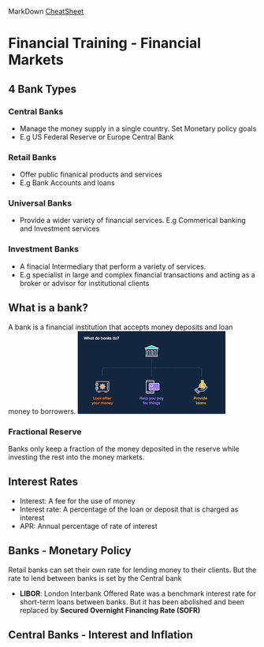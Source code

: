 MarkDown [CheatSheet](https://www.markdownguide.org/basic-syntax/#links)

# Financial Training - Financial Markets

## 4 Bank Types
### Central Banks 
- Manage the money supply in a single country. Set Monetary policy goals
- E.g US Federal Reserve or Europe Central Bank
### Retail Banks
- Offer public finanical products and services
- E.g Bank Accounts and loans
### Universal Banks
- Provide a wider variety of financial services.
E.g Commerical banking and Investment services
### Investment Banks
- A finacial Intermediary that perform a variety of services.
- E.g specialist in large and complex financial transactions and acting as a broker or advisor for institutional clients

## What is a bank?
A bank is a financial institution that accepts money deposits and loan money to borrowers.
![Bank](https://github.com/imo-tepp/FinancialTraining/blob/main/Images/Bank.png)

### Fractional Reserve

Banks only keep a fraction of the money deposited in the reserve while investing the rest into the money markets.

## Interest Rates

- Interest: A fee for the use of money
- Interest rate: A percentage of the loan or deposit that is charged as interest
- APR: Annual percentage of rate of interest

## Banks - Monetary Policy
Retail banks can set their own rate for lending money to their clients. But the rate to lend between banks is set by the Central bank

- **LIBOR**: London Interbank Offered Rate was a benchmark interest rate for short-term loans between banks. But it has been abolished and been replaced by **Secured Overnight Financing Rate (SOFR)**

## Central Banks - Interest and Inflation
